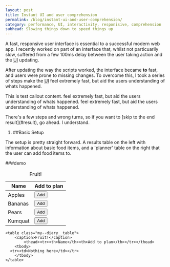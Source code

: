 ```yaml
---
layout: post
title: Instant UI and user comprehension
permalink: /blog/instant-ui-and-user-comprehension/
category: performance, UI, interactivity, responisive, comprehension
subhead: Slowing things down to speed things up
---
```



<p class="post--intro">A fast, responsive  user interface is essential to a successful modern web app. I recently worked on part of an interface that, whilst not particuarily slow, suffered from a few 100ms delay between the user taking action and the <abbr title="User Interface">UI</abbr> updating. </p> 

After updating the way the scripts worked, the interface became __to__ fast, and users were prone to missing changes. To overcome this, I took a series of steps make the <abbr title="User Interface">UI</abbr> feel extremely fast, but aid the users understanding of whats happened.

<div class="callout">
<p>This is test callout content. feel extremely fast, but aid the users understanding of whats happened. feel extremely fast, but aid the users understanding of whats happened.</p>
</div>
There&#39;s a few steps and wrong turns, so if you want to [skip to the end result](#result), go ahead. I understand.

1. ##Basic Setup

The setup is pretty straight forward. A results table on the left with information about basic food items, and a 'planner' table on the right that the user can add food items to.

<div class="demo-panel_code">
###demo
    <table class="search--results__table">
        <caption>Fruit!</caption>
            <thead><tr><th>Name</th><th>Add to plan</th></tr></thead>
        <tbody>
            <tr><td>Apples</td><td><button>Add</button></td></tr>
            <tr><td>Bananas</td><td><button>Add</button></td></tr>
            <tr><td>Pears</td><td><button>Add</button></td></tr>
            <tr><td>Kumquat</td><td><button>Add</button></td></tr>
        </tbody>
    </table>

    <table class="my--diary__table">
        <caption>Fruit!</caption>
            <thead><tr><th>Name</th><th>Add to plan</th></tr></thead>
        <tbody>
      <tr><td>Nothing here</td></tr>
        </tbody>
    </table>
</div>

<script src="//ajax.googleapis.com/ajax/libs/jquery/1.11.1/jquery.min.js"></script>

<script>
$( document ).ready(function() {
  // Handler for .ready() called.

console.log('bizzle');
});
</script>




